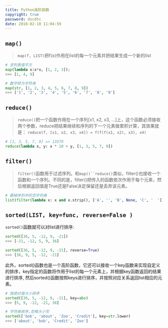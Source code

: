 ```yaml
---
title: Python高阶函数
copyright: true
password: dscdtc
date: 2018-02-10 11:04:59
---
```


## `map()`

> `map(f, LIST)`把f(x)作用在list的每一个元素并把结果生成一个新的list

```py
# 求列表值平方
map(lambda x:x*x, [1, 2, 3]);
>>> [1, 4, 9]

# 数字转为字符串
map(str, [1, 2, 3, 4, 5, 6, 7, 8, 9])
>>> ['1', '2', '3', '4', '5', '6', '7', '8', '9']
```

## `reduce()`

> `reduce()`把一个函数作用在一个序列[x1, x2, x3, ...]上，这个函数必须接收两个参数，reduce把结果继续和序列的下一个元素做累积计算，其效果就是：
`reduce(f, [x1, x2, x3, x4]) = f(f(f(x1, x2), x3), x4)`

```py
# [1, 3, 5, 7, 9] => 13579
reduce(lambda x, y: x * 10 + y, [1, 3, 5, 7, 9])
```

## `filter()`

> `filter()`函数用于过滤序列。和`map()``reduce()`类似，filter()也接收一个函数和一个序列。不同的是，filter()把传入的函数依次作用于每个元素，然后根据返回值是True还是False决定保留还是丢弃该元素。

```py
# 删掉序列中的空字符串
list(filter(lambda x: x and x.strip(), ['A', '', 'B', None, 'C', '  ']))
```

## `sorted(LIST, key=func, reverse=False )`

`sorted()`函数就可以对list进行排序:

```py
sorted([36, 5, -12, 9, -21])
>>> [-21, -12, 5, 9, 36]

sorted([36, 5, -12, 9, -21], reverse=True)
>>> [36, 9, 5, -12, -21]
```

此外，sorted()函数也是一个高阶函数，它还可以接收一个key函数来实现自定义的排序，key指定的函数将作用于list的每一个元素上，并根据key函数返回的结果进行排序, 然后sorted()函数按照keys进行排序，并按照对应关系返回list相应的元素。

```py
# 按绝对值大小排序
sorted([36, 5, -12, 9, -21], key=abs)
>>> [5, 9, -12, -21, 36]

# 字符串排序,忽略大小写
sorted(['bob', 'about', 'Zoo', 'Credit'], key=str.lower)
>>> ['about', 'bob', 'Credit', 'Zoo']
```
